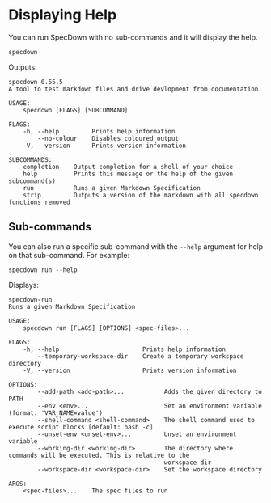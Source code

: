 # Displaying Help

You can run SpecDown with no sub-commands and it will display the help.

```shell,script(name="with-no-args")
specdown
```

Outputs:

```,verify(script_name="with-no-args", stream=stderr)
specdown 0.55.5
A tool to test markdown files and drive devlopment from documentation.

USAGE:
    specdown [FLAGS] [SUBCOMMAND]

FLAGS:
    -h, --help         Prints help information
        --no-colour    Disables coloured output
    -V, --version      Prints version information

SUBCOMMANDS:
    completion    Output completion for a shell of your choice
    help          Prints this message or the help of the given subcommand(s)
    run           Runs a given Markdown Specification
    strip         Outputs a version of the markdown with all specdown functions removed
```

## Sub-commands

You can also run a specific sub-command with the `--help` argument for help on that sub-command.
For example:

```shell,script(name="run-with-help")
specdown run --help
```

Displays:

```,verify(script_name="run-with-help")
specdown-run 
Runs a given Markdown Specification

USAGE:
    specdown run [FLAGS] [OPTIONS] <spec-files>...

FLAGS:
    -h, --help                       Prints help information
        --temporary-workspace-dir    Create a temporary workspace directory
    -V, --version                    Prints version information

OPTIONS:
        --add-path <add-path>...           Adds the given directory to PATH
        --env <env>...                     Set an environment variable (format: 'VAR_NAME=value')
        --shell-command <shell-command>    The shell command used to execute script blocks [default: bash -c]
        --unset-env <unset-env>...         Unset an environment variable
        --working-dir <working-dir>        The directory where commands will be executed. This is relative to the
                                           workspace dir
        --workspace-dir <workspace-dir>    Set the workspace directory

ARGS:
    <spec-files>...    The spec files to run
```
